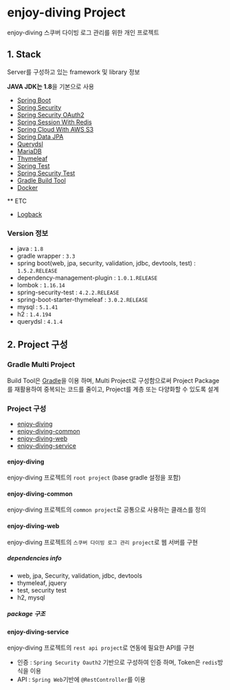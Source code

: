 # enjoy-diving Project
enjoy-diving 스쿠버 다이빙 로그 관리를 위한 개인 프로젝트

## 1. Stack
Server를 구성하고 있는 framework 및 library 정보

**JAVA JDK는 1.8**을 기본으로 사용

+ [Spring Boot](http://projects.spring.io/spring-boot/ "Spring Boot")
+ [Spring Security](http://projects.spring.io/spring-security/ "Spring Security")
+ [Spring Security OAuth2](https://projects.spring.io/spring-security-oauth/)
+ [Spring Session With Redis](https://docs.spring.io/spring-session/docs/current/reference/html5/guides/boot.html)
+ [Spring Cloud With AWS S3](http://cloud.spring.io/spring-cloud-aws/spring-cloud-aws.html)
+ [Spring Data JPA](http://projects.spring.io/spring-data-jpa/)
+ [Querydsl](http://www.querydsl.com/)
+ [MariaDB](https://mariadb.org/ "MariaDB")
+ [Thymeleaf](http://www.thymeleaf.org "Thymeleaf")
+ [Spring Test](http://docs.spring.io/spring-boot/docs/current/reference/html/boot-features-testing.html)
+ [Spring Security Test](http://docs.spring.io/spring-security/site/docs/current/reference/html/test-method.html)
+ [Gradle Build Tool](https://gradle.org)
+ [Docker](https://www.docker.com)

** ETC
+ [Logback](https://logback.qos.ch/)

### Version 정보

+ java : `1.8`
+ gradle wrapper : `3.3`
+ spring boot(web, jpa, security, validation, jdbc, devtools, test) : `1.5.2.RELEASE`
+ dependency-management-plugin : `1.0.1.RELEASE`
+ lombok : `1.16.14`
+ spring-security-test : `4.2.2.RELEASE`
+ spring-boot-starter-thymeleaf : `3.0.2.RELEASE`
+ mysql : `5.1.41`
+ h2 : `1.4.194`
+ querydsl : `4.1.4`

## 2. Project 구성

### Gradle Multi Project
Build Tool은 [Gradle](https://gradle.org)을 이용 하며, Multi Project로 구성함으로써 Project Package를 재활용하여 중복되는 코드를 줄이고, Project를 계층 또는 다양화할 수 있도록 설계

### Project 구성

* [enjoy-diving](https://github.com/kbtapjm/enjoy-diving)
* [enjoy-diving-common](https://github.com/kbtapjm/enjoy-diving-common)
* [enjoy-diving-web](https://github.com/kbtapjm/enjoy-diving-web)
* [enjoy-diving-service](https://github.com/kbtapjm/enjoy-diving-service)

#### enjoy-diving
enjoy-diving 프로젝트의 `root project` (base gradle 설정을 포함)

#### enjoy-diving-common
enjoy-diving 프로젝트의 `common project`로 공통으로 사용하는 클래스를 정의

#### enjoy-diving-web
enjoy-diving 프로젝트의 `스쿠버 다이빙 로그 관리 project`로 웹 서버를 구현

##### dependencies info
* web, jpa, Security, validation, jdbc, devtools
* thymeleaf, jquery
* test, security test
* h2, mysql

##### package 구조



#### enjoy-diving-service
enjoy-diving 프로젝트의 `rest api project`로 연동에 필요한 API를 구현

* 인증 : `Spring Security Oauth2` 기반으로 구성하여 인증 하며, Token은 `redis`방식을 이용
* API : `Spring Web`기반에 `@RestController`를 이용

